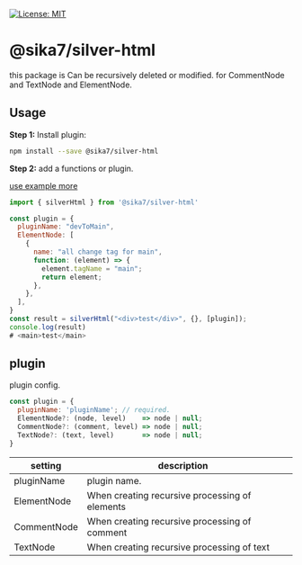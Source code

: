 [![License: MIT](https://img.shields.io/badge/License-MIT-yellow.svg)](https://opensource.org/licenses/MIT)

# @sika7/silver-html

this package is Can be recursively deleted or modified. for CommentNode and TextNode and ElementNode.

## Usage

**Step 1:** Install plugin:

```sh
npm install --save @sika7/silver-html
```

**Step 2:** add a functions or plugin.

[use example more](./docs/index.md)

```javascript
import { silverHtml } from '@sika7/silver-html'

const plugin = {
  pluginName: "devToMain",
  ElementNode: [
    {
      name: "all change tag for main",
      function: (element) => {
        element.tagName = "main";
        return element;
      },
    },
  ],
}
const result = silverHtml("<div>test</div>", {}, [plugin]);
console.log(result)
# <main>test</main>
```

## plugin

plugin config.
```javascript
const plugin = {
  pluginName: 'pluginName'; // required.
  ElementNode?: (node, level)    => node | null;
  CommentNode?: (comment, level) => node | null;
  TextNode?: (text, level)       => node | null;
}
```

| setting     | description                                    |     | 
| ----------- | ---------------------------------------------- | --- | 
| pluginName  | plugin name.                                   |     | 
| ElementNode | When creating recursive processing of elements |     | 
| CommentNode | When creating recursive processing of comment  |     | 
| TextNode    | When creating recursive processing of text     |     | 

